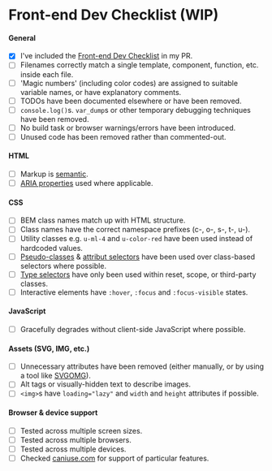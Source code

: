 # Front-end Dev Checklist (WIP)


#### General
- [x] I've included the [Front-end Dev Checklist](https://github.com/wearelighthouse/front-end-dev-checklist) in my PR.
- [ ] Filenames correctly match a single template, component, function, etc. inside each file.
- [ ] 'Magic numbers' (including color codes) are assigned to suitable variable names, or have explanatory comments.
- [ ] TODOs have been documented elsewhere or have been removed.
- [ ] `console.log()`s. `var_dump`s or other temporary debugging techniques have been removed.
- [ ] No build task or browser warnings/errors have been introduced.
- [ ] Unused code has been removed rather than commented-out.

#### HTML
- [ ] Markup is [semantic](https://htmlreference.io/).
- [ ] [ARIA properties](https://www.w3.org/TR/using-aria) used where applicable.

#### CSS
- [ ] BEM class names match up with HTML structure.
- [ ] Class names have the correct namespace prefixes (c-, o-, s-, t-, u-).
- [ ] Utility classes e.g. `u-ml-4` and `u-color-red` have been used instead of hardcoded values.
- [ ] [Pseudo-classes](https://developer.mozilla.org/en-US/docs/Web/CSS/Pseudo-classes) & [attribut selectors](https://developer.mozilla.org/en-US/docs/Web/CSS/Attribute_selectors) have been used over class-based selectors where possible.
- [ ] [Type selectors](https://developer.mozilla.org/en-US/docs/Web/CSS/Type_selectors) have only been used within reset, scope, or third-party classes.
- [ ] Interactive elements have `:hover`, `:focus` and `:focus-visible` states.

#### JavaScript
- [ ] Gracefully degrades without client-side JavaScript where possible.

#### Assets (SVG, IMG, etc.)
- [ ] Unnecessary attributes have been removed (either manually, or by using a tool like [SVGOMG](https://jakearchibald.github.io/svgomg/)).
- [ ] Alt tags or visually-hidden text to describe images.
- [ ] `<img>`s have `loading="lazy"` and `width` and `height` attributes if possible.

#### Browser & device support
- [ ] Tested across multiple screen sizes.
- [ ] Tested across multiple browsers.
- [ ] Tested across multiple devices.
- [ ] Checked [caniuse.com](https://caniuse.com/) for support of particular features.
